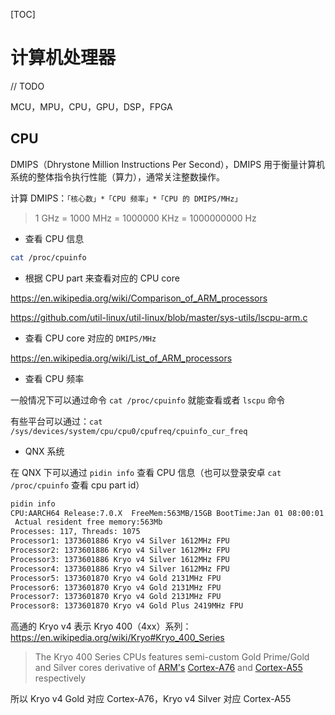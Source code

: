 [TOC]

# 计算机处理器

// TODO

MCU，MPU，CPU，GPU，DSP，FPGA

## CPU

DMIPS（Dhrystone Million Instructions Per Second），DMIPS 用于衡量计算机系统的整体指令执行性能（算力），通常关注整数操作。

计算 DMIPS：`「核心数」*「CPU 频率」*「CPU 的 DMIPS/MHz」`

> 1 GHz = 1000 MHz = 1000000 KHz = 1000000000 Hz 

- 查看 CPU 信息

```bash
cat /proc/cpuinfo
```

- 根据 CPU part 来查看对应的 CPU core

https://en.wikipedia.org/wiki/Comparison_of_ARM_processors

https://github.com/util-linux/util-linux/blob/master/sys-utils/lscpu-arm.c

- 查看 CPU core 对应的 `DMIPS/MHz`

https://en.wikipedia.org/wiki/List_of_ARM_processors

- 查看 CPU 频率

一般情况下可以通过命令 `cat /proc/cpuinfo` 就能查看或者 `lscpu` 命令

有些平台可以通过：`cat /sys/devices/system/cpu/cpu0/cpufreq/cpuinfo_cur_freq`

- QNX 系统

在 QNX 下可以通过 `pidin info` 查看 CPU 信息（也可以登录安卓 `cat /proc/cpuinfo` 查看 cpu part id）

```bash
pidin info
CPU:AARCH64 Release:7.0.X  FreeMem:563MB/15GB BootTime:Jan 01 08:00:01 CST 1970
 Actual resident free memory:563Mb
Processes: 117, Threads: 1075
Processor1: 1373601886 Kryo v4 Silver 1612MHz FPU 
Processor2: 1373601886 Kryo v4 Silver 1612MHz FPU 
Processor3: 1373601886 Kryo v4 Silver 1612MHz FPU 
Processor4: 1373601886 Kryo v4 Silver 1612MHz FPU 
Processor5: 1373601870 Kryo v4 Gold 2131MHz FPU 
Processor6: 1373601870 Kryo v4 Gold 2131MHz FPU 
Processor7: 1373601870 Kryo v4 Gold 2131MHz FPU 
Processor8: 1373601870 Kryo v4 Gold Plus 2419MHz FPU 
```

高通的 Kryo v4 表示 Kryo 400（4xx）系列：https://en.wikipedia.org/wiki/Kryo#Kryo_400_Series

> The Kryo 400 Series CPUs features semi-custom Gold Prime/Gold and Silver cores derivative of [ARM's](https://en.wikipedia.org/wiki/Arm_Holdings) [Cortex-A76](https://en.wikipedia.org/wiki/ARM_Cortex-A76) and [Cortex-A55](https://en.wikipedia.org/wiki/ARM_Cortex-A55) respectively

所以 Kryo v4 Gold 对应 Cortex-A76，Kryo v4 Silver 对应 Cortex-A55

